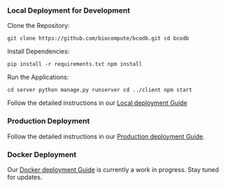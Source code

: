 ### Local Deployment for Development
 
Clone the Repository:

`git clone https://github.com/biocompute/bcodb.git
cd bcodb`

Install Dependencies:

`pip install -r requirements.txt
npm install
`

Run the Applications:

`cd server
python manage.py runserver
cd ../client
npm start`

Follow the detailed instructions in our [Local deployment Guide](./docs/localDeployment.md)
### Production Deployment
Follow the detailed instructions in our [Production deployment Guide](./docs/productionDeployment.md).

### Docker Deployment
Our [Docker deployment Guide](./docs/dockerDeployment.md) is currently a work in progress. Stay tuned for updates.
